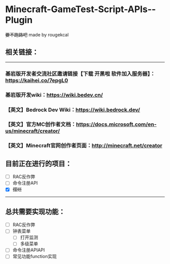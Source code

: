 # Minecraft-GameTest-Script-APIs--Plugin
~~要不跑路吧~~
made by rougekcal
## 相关链接：
---
### 基岩版开发​者交流社区邀请链接【下载 开黑啦 软件加入服务器】：https://kaihei.co/7epgL0
### 基岩版开发wiki：https://wiki.bedev.cn/
### 【英文】Bedrock Dev Wiki：https://wiki.bedrock.dev/
### 【英文】官方MC创作者文档：https://docs.microsoft.com/en-us/minecraft/creator/
### 【英文】Minecraft官网创作者页面：http://minecraft.net/creator ​

## 目前正在进行的项目：
- [ ] RAC反作弊
- [ ] 命令注册API
- [X] ~~摆烂~~
---
## 总共需要实现功能：
- [ ] RAC反作弊
- [ ] 钟表菜单
    - [ ] 打开监测
    - [ ] 多级菜单
- [ ] 命令注册APIAPI
 - [ ] 常见功能function实现

